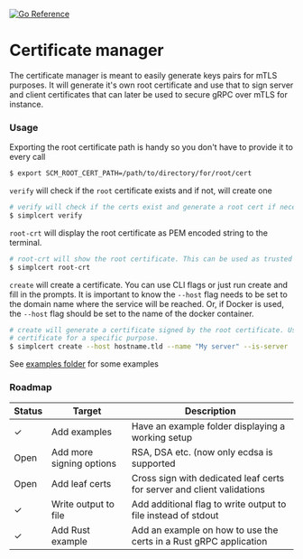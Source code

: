 [![Go Reference](https://pkg.go.dev/badge/github.com/jaztec/simplcert.svg)](https://pkg.go.dev/github.com/jaztec/simplcert)

# Certificate manager

The certificate manager is meant to easily generate keys pairs for mTLS purposes. It will generate
it's own root certificate and use that to sign server and client certificates that can later be used
to secure gRPC over mTLS for instance.

### Usage

Exporting the root certificate path is handy so you don't have to provide it to every call
```bash
$ export SCM_ROOT_CERT_PATH=/path/to/directory/for/root/cert
````

`verify` will check if the `root` certificate exists and if not, will create one 
```bash
# verify will check if the certs exist and generate a root cert if necessary 
$ simplcert verify
```

`root-crt` will display the root certificate as PEM encoded string to the terminal.
```bash
# root-crt will show the root certificate. This can be used as trusted root inside a gRPC client
$ simplcert root-crt
```

`create` will create a certificate. You can use CLI flags or just run create and fill in 
the prompts. It is important to know the `--host` flag needs to be set to the domain name 
where the service will be reached. Or, if Docker is used, the `--host` flag should be set 
to the name of the docker container.
```bash
# create will generate a certificate signed by the root certificate. Use the flags to generate a 
# certificate for a specific purpose.
$ simplcert create --host hostname.tld --name "My server" --is-server
```

See [examples folder](examples) for some examples

### Roadmap

| Status  | Target                   | Description                                                            |
|---------|--------------------------|------------------------------------------------------------------------|
| &check; | Add examples             | Have an example folder displaying a working setup                      |
| Open    | Add more signing options | RSA, DSA etc. (now only ecdsa is supported                             |
| Open    | Add leaf certs           | Cross sign with dedicated leaf certs for server and client validations |
| &check; | Write output to file     | Add additional flag to write output to file instead of stdout          | 
| &check; | Add Rust example         | Add an example on how to use the certs in a Rust gRPC application      |
